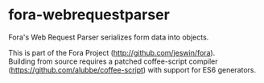 fora-webrequestparser
=====================
Fora's Web Request Parser serializes form data into objects.

This is part of the Fora Project (http://github.com/jeswin/fora).  
Building from source requires a patched coffee-script compiler (https://github.com/alubbe/coffee-script) with support for ES6 generators.


